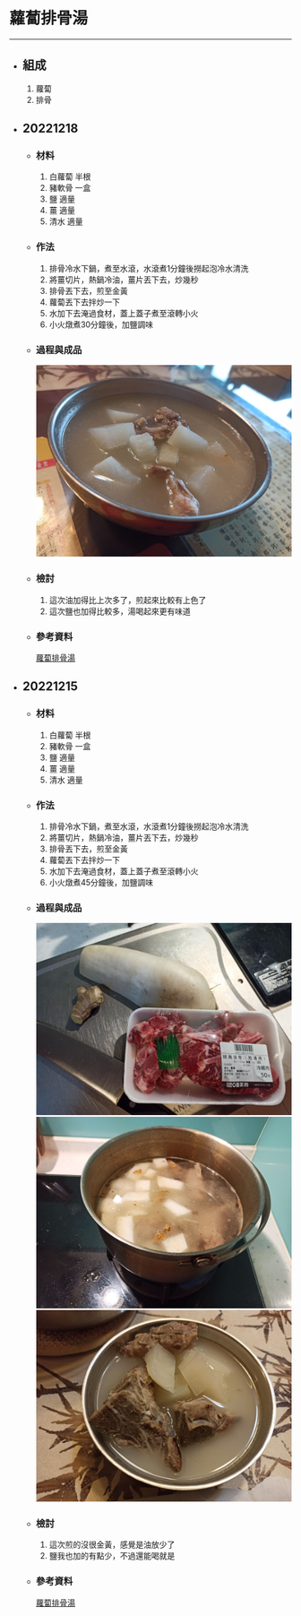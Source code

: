 # 蘿蔔排骨湯
---
+ ## 組成
  1. 蘿蔔
  2. 排骨

+ ## 20221218
  + ### 材料
    1. 白蘿蔔 半根
    2. 豬軟骨 一盒
    3. 鹽 適量
    4. 薑 適量
    5. 清水 適量
  
  + ### 作法
    1. 排骨冷水下鍋，煮至水滾，水滾煮1分鐘後撈起泡冷水清洗
    2. 將薑切片，熱鍋冷油，薑片丟下去，炒幾秒
    3. 排骨丟下去，煎至金黃
    4. 蘿蔔丟下去拌炒一下
    5. 水加下去淹過食材，蓋上蓋子煮至滾轉小火
    6. 小火燉煮30分鐘後，加鹽調味
  
  + ### 過程與成品
    ![](../../Image/20221218_1.jpg)
  
  + ### 檢討
    1. 這次油加得比上次多了，煎起來比較有上色了
    2. 這次鹽也加得比較多，湯喝起來更有味道
  
  + ### 參考資料
    [蘿蔔排骨湯](https://youtu.be/X15eOIixFPg)


+ ## 20221215
  + ### 材料
    1. 白蘿蔔 半根
    2. 豬軟骨 一盒
    3. 鹽 適量
    4. 薑 適量
    5. 清水 適量
  
  + ### 作法
    1. 排骨冷水下鍋，煮至水滾，水滾煮1分鐘後撈起泡冷水清洗
    2. 將薑切片，熱鍋冷油，薑片丟下去，炒幾秒
    3. 排骨丟下去，煎至金黃
    4. 蘿蔔丟下去拌炒一下
    5. 水加下去淹過食材，蓋上蓋子煮至滾轉小火
    6. 小火燉煮45分鐘後，加鹽調味
  
  + ### 過程與成品
    ![](../../Image/20221215_1.jpg)
    ![](../../Image/20221215_2.jpg)
    ![](../../Image/20221215_3.jpg)
  
  + ### 檢討
    1. 這次煎的沒很金黃，感覺是油放少了
    2. 鹽我也加的有點少，不過還能喝就是
  
  + ### 參考資料
    [蘿蔔排骨湯](https://youtu.be/X15eOIixFPg)